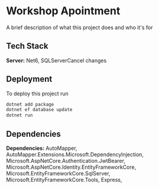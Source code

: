 
# Workshop Apointment

A brief description of what this project does and who it's for


## Tech Stack

**Server:** Net6, SQLServerCancel changes



## Deployment

To deploy this project run

```bash
dotnet add package
dotnet ef database update
dotnet run
```

## Dependencies


**Dependencies:** AutoMapper,
AutoMapper.Extensions.Microsoft.DependencyInjection,
Microsoft.AspNetCore.Authentication.JwtBearer,
Microsoft.AspNetCore.Identity.EntityFrameworkCore,
Microsoft.EntityFrameworkCore.SqlServer,
Microsoft.EntityFrameworkCore.Tools, Express,


